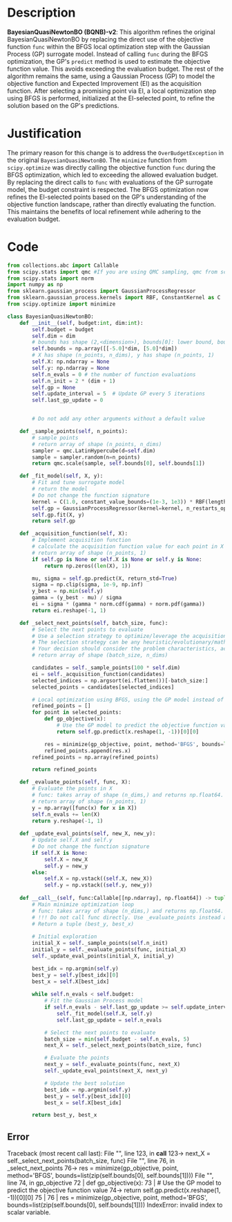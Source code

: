 # Description
**BayesianQuasiNewtonBO (BQNB)-v2**: This algorithm refines the original BayesianQuasiNewtonBO by replacing the direct use of the objective function `func` within the BFGS local optimization step with the Gaussian Process (GP) surrogate model. Instead of calling `func` during the BFGS optimization, the GP's `predict` method is used to estimate the objective function value. This avoids exceeding the evaluation budget. The rest of the algorithm remains the same, using a Gaussian Process (GP) to model the objective function and Expected Improvement (EI) as the acquisition function. After selecting a promising point via EI, a local optimization step using BFGS is performed, initialized at the EI-selected point, to refine the solution based on the GP's predictions.

# Justification
The primary reason for this change is to address the `OverBudgetException` in the original `BayesianQuasiNewtonBO`. The `minimize` function from `scipy.optimize` was directly calling the objective function `func` during the BFGS optimization, which led to exceeding the allowed evaluation budget. By replacing the direct calls to `func` with evaluations of the GP surrogate model, the budget constraint is respected. The BFGS optimization now refines the EI-selected points based on the GP's understanding of the objective function landscape, rather than directly evaluating the function. This maintains the benefits of local refinement while adhering to the evaluation budget.

# Code
```python
from collections.abc import Callable
from scipy.stats import qmc #If you are using QMC sampling, qmc from scipy is encouraged. Remove this line if you have better alternatives.
from scipy.stats import norm
import numpy as np
from sklearn.gaussian_process import GaussianProcessRegressor
from sklearn.gaussian_process.kernels import RBF, ConstantKernel as C
from scipy.optimize import minimize

class BayesianQuasiNewtonBO:
    def __init__(self, budget:int, dim:int):
        self.budget = budget
        self.dim = dim
        # bounds has shape (2,<dimension>), bounds[0]: lower bound, bounds[1]: upper bound
        self.bounds = np.array([[-5.0]*dim, [5.0]*dim])
        # X has shape (n_points, n_dims), y has shape (n_points, 1)
        self.X: np.ndarray = None
        self.y: np.ndarray = None
        self.n_evals = 0 # the number of function evaluations
        self.n_init = 2 * (dim + 1)
        self.gp = None
        self.update_interval = 5  # Update GP every 5 iterations
        self.last_gp_update = 0


        # Do not add any other arguments without a default value

    def _sample_points(self, n_points):
        # sample points
        # return array of shape (n_points, n_dims)
        sampler = qmc.LatinHypercube(d=self.dim)
        sample = sampler.random(n=n_points)
        return qmc.scale(sample, self.bounds[0], self.bounds[1])

    def _fit_model(self, X, y):
        # Fit and tune surrogate model 
        # return the model
        # Do not change the function signature
        kernel = C(1.0, constant_value_bounds=(1e-3, 1e3)) * RBF(length_scale=1.0, length_scale_bounds=(1e-3, 1e3))
        self.gp = GaussianProcessRegressor(kernel=kernel, n_restarts_optimizer=5, alpha=1e-5)
        self.gp.fit(X, y)
        return self.gp

    def _acquisition_function(self, X):
        # Implement acquisition function 
        # calculate the acquisition function value for each point in X
        # return array of shape (n_points, 1)
        if self.gp is None or self.X is None or self.y is None:
            return np.zeros((len(X), 1))

        mu, sigma = self.gp.predict(X, return_std=True)
        sigma = np.clip(sigma, 1e-9, np.inf)
        y_best = np.min(self.y)
        gamma = (y_best - mu) / sigma
        ei = sigma * (gamma * norm.cdf(gamma) + norm.pdf(gamma))
        return ei.reshape(-1, 1)

    def _select_next_points(self, batch_size, func):
        # Select the next points to evaluate
        # Use a selection strategy to optimize/leverage the acquisition function 
        # The selection strategy can be any heuristic/evolutionary/mathematical/hybrid methods.
        # Your decision should consider the problem characteristics, acquisition function, and the computational efficiency.
        # return array of shape (batch_size, n_dims)

        candidates = self._sample_points(100 * self.dim)
        ei = self._acquisition_function(candidates)
        selected_indices = np.argsort(ei.flatten())[-batch_size:]
        selected_points = candidates[selected_indices]

        # Local optimization using BFGS, using the GP model instead of the true function
        refined_points = []
        for point in selected_points:
            def gp_objective(x):
                # Use the GP model to predict the objective function value
                return self.gp.predict(x.reshape(1, -1))[0][0]

            res = minimize(gp_objective, point, method='BFGS', bounds=list(zip(self.bounds[0], self.bounds[1])))
            refined_points.append(res.x)
        refined_points = np.array(refined_points)

        return refined_points

    def _evaluate_points(self, func, X):
        # Evaluate the points in X
        # func: takes array of shape (n_dims,) and returns np.float64.
        # return array of shape (n_points, 1)
        y = np.array([func(x) for x in X])
        self.n_evals += len(X)
        return y.reshape(-1, 1)
    
    def _update_eval_points(self, new_X, new_y):
        # Update self.X and self.y
        # Do not change the function signature
        if self.X is None:
            self.X = new_X
            self.y = new_y
        else:
            self.X = np.vstack((self.X, new_X))
            self.y = np.vstack((self.y, new_y))
    
    def __call__(self, func:Callable[[np.ndarray], np.float64]) -> tuple[np.float64, np.array]:
        # Main minimize optimization loop
        # func: takes array of shape (n_dims,) and returns np.float64. 
        # !!! Do not call func directly. Use _evaluate_points instead and be aware of the budget when calling it. !!!
        # Return a tuple (best_y, best_x)
        
        # Initial exploration
        initial_X = self._sample_points(self.n_init)
        initial_y = self._evaluate_points(func, initial_X)
        self._update_eval_points(initial_X, initial_y)

        best_idx = np.argmin(self.y)
        best_y = self.y[best_idx][0]
        best_x = self.X[best_idx]
        
        while self.n_evals < self.budget:
            # Fit the Gaussian Process model
            if self.n_evals - self.last_gp_update >= self.update_interval:
                self._fit_model(self.X, self.y)
                self.last_gp_update = self.n_evals

            # Select the next points to evaluate
            batch_size = min(self.budget - self.n_evals, 5)
            next_X = self._select_next_points(batch_size, func)

            # Evaluate the points
            next_y = self._evaluate_points(func, next_X)
            self._update_eval_points(next_X, next_y)

            # Update the best solution
            best_idx = np.argmin(self.y)
            best_y = self.y[best_idx][0]
            best_x = self.X[best_idx]

        return best_y, best_x
```
## Error
 Traceback (most recent call last):
  File "<BayesianQuasiNewtonBO>", line 123, in __call__
 123->             next_X = self._select_next_points(batch_size, func)
  File "<BayesianQuasiNewtonBO>", line 76, in _select_next_points
  76->             res = minimize(gp_objective, point, method='BFGS', bounds=list(zip(self.bounds[0], self.bounds[1])))
  File "<BayesianQuasiNewtonBO>", line 74, in gp_objective
  72 |             def gp_objective(x):
  73 |                 # Use the GP model to predict the objective function value
  74->                 return self.gp.predict(x.reshape(1, -1))[0][0]
  75 | 
  76 |             res = minimize(gp_objective, point, method='BFGS', bounds=list(zip(self.bounds[0], self.bounds[1])))
IndexError: invalid index to scalar variable.

